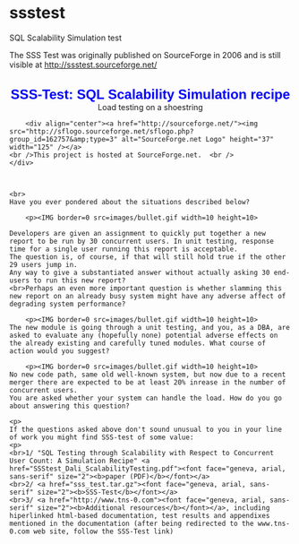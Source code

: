 # ssstest

SQL Scalability Simulation test

The SSS Test was originally published on SourceForge in 2006 and is still visible at http://ssstest.sourceforge.net/

<head>
   <meta content="text/html; charset=utf-8">
   <title> SSS-Test</title>
</head>


<div align="center"> <p><br><b><font face="geneva, arial, sans-serif" size="5" color="#0000FF">SSS-Test: SQL Scalability Simulation recipe </font></b> 
<br>Load testing on a shoestring</div>

    
        
    
       	<div align="center"><a href="http://sourceforge.net/"><img src="http://sflogo.sourceforge.net/sflogo.php?group_id=162757&amp;type=3" alt="SourceForge.net Logo" height="37" width="125" /></a>
	<br />This project is hosted at SourceForge.net.  <br />
	</div>



	<br> 
	Have you ever pondered about the situations described below?

        <p><IMG border=0 src=images/bullet.gif width=10 height=10>

	Developers are given an assignment to quickly put together a new report to be run by 30 concurrent users. In unit testing, response time for a single user running this report is acceptable. 
	The question is, of course, if that will still hold true if the other 29 users jump in.
	Any way to give a substantiated answer without actually asking 30 end-users to run this new report?
	<br>Perhaps an even more important question is whether slamming this new report on an already busy system might have any adverse affect of degrading system performance? 

        <p><IMG border=0 src=images/bullet.gif width=10 height=10>
	The new module is going through a unit testing, and you, as a DBA, are asked to evaluate any (hopefully none) potential adverse effects on the already existing and carefully tuned modules. What course of action would you suggest?

        <p><IMG border=0 src=images/bullet.gif width=10 height=10>
	No new code path, same old well-known system, but now due to a recent merger there are expected to be at least 20% inrease in the number of concurrent users. 
	You are asked whether your system can handle the load. How do you go about answering this question?
	
	<p>
	If the questions asked above don't sound unusual to you in your line of work you might find SSS-test of some value:
	<p>
	<br>1/ "SQL Testing through Scalability with Respect to Concurrent User Count: A Simulation Recipe" <a href="SSStest_Dali_ScalabilityTesting.pdf"><font face="geneva, arial, sans-serif" size="2"><b>paper (PDF)</b></font></a> 
	<br>2/ <a href="sss_test.tar.gz"><font face="geneva, arial, sans-serif" size="2"><b>SSS-Test</b></font></a>
	<br>3/ <a href="http://www.tns-0.com"><font face="geneva, arial, sans-serif" size="2"><b>Additional resources</b></font></a>, including hiperlinked html-based documentation, test results and appendixes mentioned in the documentation (after being redirected to the www.tns-0.com web site, follow the SSS-Test link)



